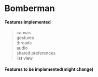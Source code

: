 # Bomberman
#### Features implemented
>   canvas\
   gestures\
   threads\
   audio\
   shared preferences\
   list view
#### Features to be implemented(might change)

